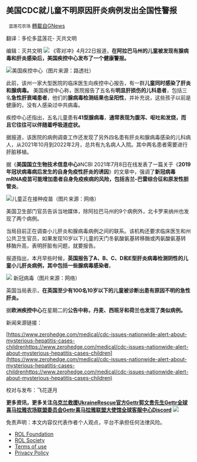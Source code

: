 
## 美国CDC就儿童不明原因肝炎病例发出全国性警报
` 蓝莲花农场` [轉載自GNews](https://gnews.org/zh-hans/2396016/)

翻译：多伦多蓝莲花- 灭共文明
 
编辑：灭共文明
 ![](https://assets.gnews.org/wp-content/uploads/2022/04/GNEWSLOGO1-1-1-3.jpg) 
《零对冲》4月22日报道，**在阿拉巴马州的儿童被发现有腺病毒和肝炎感染后，美国疾控中心发布了一个健康警报。**
 
![](https://assets.gnews.org/wp-content/uploads/2022/04/CDC.jpg)美国疾控中心（图片来源：路透社）
 
此前，该州一家大型医院的临床医生向疾控中心报告，有一群**儿童同时感染了肝炎和腺病毒。** 美国疾控中心称，医院报告了五名有**明显肝损伤的儿科患者**，包括三名**急性肝衰竭患者**，他们的**腺病毒检测结果也呈阳性**，并补充说，这些孩子以前是健康的，没有人感染过中共病毒。
 
疾控中心还指出，五名儿童患有**41型腺病毒**，**通常表现为腹泻、呕吐和发烧，而且它往往可以伴随着呼吸道症状。**
 
据报道，该医院的病例调查工作还发现了另外四名患有肝炎和腺病毒感染的儿科病人，从2021年10月到2022年2月，总共有九名病人入院。其中两名患者需要进行肝脏移植。
 
据《**美国国立生物技术信息中心**》NCBI 2021年7月8日在线发表了一篇关于《**2019年冠状病毒病后发生的自身免疫性肝炎的诱因**》的文章中，强调了**新冠病毒mRNA疫苗可能增加患者自身免疫疾病的风险，包括吉兰-巴雷综合征和原发性胆管炎**。
 
![](https://assets.gnews.org/wp-content/uploads/2022/04/001-7.jpg)儿童正在接种疫苗（图片来源：网络）
 
美国卫生部门官员告诉当地媒体，除阿拉巴马州的9个病例外，北卡罗来纳州也发现了两个病例。
 
当局目前正在调查小儿肝炎和腺病毒病例之间的联系。该机构还要求临床医生和州公共卫生官员，如果发现10岁以下儿童的天门冬氨酸氨基转移酶或丙氨酸氨基转移酶升高，表明肝脏有问题，就要报告。
 
报道指出，本月早些时候，**英国报告了A、B、C、D和E型肝炎病毒检测阴性的儿童小儿肝炎病例，其中包括一些腺病毒感染者**。
 
![](https://assets.gnews.org/wp-content/uploads/2022/04/002-6.jpg)
新冠病毒（图片来源：网络）
 
英国当局表示，**在英国至少有100名10岁以下的儿童被诊断出患有原因不明的急性肝炎。**
 
据**欧洲疾控中心**在星期二的**公告中称，丹麦、西班牙和荷兰也发现了类似病例。**
 
新闻来源链接：
 
[https://www.zerohedge.com/medical/cdc-issues-nationwide-alert-about-mysterious-hepatitis-cases-childrenhttps://www.zerohedge.com/medical/cdc-issues-nationwide-alert-about-mysterious-hepatitis-cases-children](https://www.zerohedge.com/medical/cdc-issues-nationwide-alert-about-mysterious-hepatitis-cases-childrenhttps://www.zerohedge.com/medical/cdc-issues-nationwide-alert-about-mysterious-hepatitis-cases-children)
 
校对与发布：飞花逐月
 
**更多资讯，更多关注[乌克兰救援UkraineRescue官方Gettr](https://gettr.com/user/ukrainerescue)[郭文贵先生Gettr](https://gettr.com/user/miles)[全球喜马拉雅农场联盟委员会Gettr](https://gettr.com/user/GlobalAlliance)[喜马拉雅联盟大使馆全球客服中心Discord](https://discord.gg/zv8j42srdN)**
 ![](https://assets.gnews.org/wp-content/uploads/2022/04/GNEWSLOGO1-1-1-3.jpg) 

免责声明：本文内容仅代表作者个人观点，平台不承担任何法律风险。
  
- [ROL Foundation](https://rolfoundation.org/)
- [ROL Society](https://rolsociety.org/)
- [Terms of use](https://gnews.org/terms-of-use-3/)
- [Privacy Policy](https://gnews.org/privacy-policy/)
